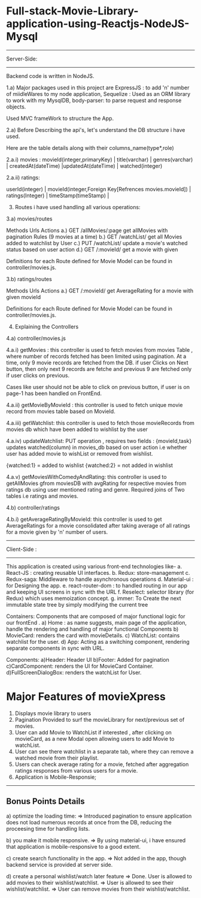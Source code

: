 # Full-stack-Movie-Library-application-using-Reactjs-NodeJS-Mysql
--------------------------------------------------------------------------

Server-Side:

--------------------------------------------------------------------------
Backend code is written in NodeJS.

1.a) Major packages used in this project are 
ExpressJS : to add 'n' number of miidleWares to my node application,
Sequelize : Used as an ORM library to work with my MysqlDB,
body-parser: to parse request and response objects.

Used MVC frameWork to structure the App.

2.a) Before Describing the api's, let's understand the DB structure i have used.

Here are the table details along with their columns_name(type*,role)

2.a.i) movies : 
movieId(integer,primaryKey)  | title(varchar) |  genres(varchar) | createdAt(dateTime)  |updatedAt(dateTime)  | watched(integer)

2.a.ii) ratings:

userId(integer) | movieId(integer,Foreign Key[Refrences movies.movieId]) | ratings(Integer) | timeStamp(timeStamp) | 


3) Routes i have used handling all various operations:

3.a) movies/routes

  Methods	   Urls	            Actions
a.) GET	  /allMovies/:page	get allMovies with pagination Rules (9 movies at a time)
b.) GET	  /watchList/     	get all Movies added to watchlist by User
c.) PUT	  /watchList/ 	    update a movie's watched status based on user action 
d.) GET   /:movieId/        get a movie with given 

Definitions for each Route defined for Movie Model can be found in controller/movies.js.

3.b) ratings/routes

  Methods	   Urls	            Actions
a.) GET   /:movieId/        get AverageRating for a movie with given movieId


Definitions for each Route defined for Movie Model can be found in controller/movies.js.


4) Explaining the Controllers

4.a) controller/movies.js

4.a.i) getMovies : this controller is used to fetch movies from movies Table , where number of records fetched has been limited using
pagination.
At a time, only 9 movie records are fetched from the DB.
if user Clicks on Next button, then only next 9 records are fetche and previous 9 are fetched only if user clicks on previous.

Cases like user should not be able to click on previous button, if user is on page-1 has been handled on FrontEnd. 

4.a.ii) getMovieByMovieId : this controller is used to fetch unique movie record from movies table based on MovieId.

4.a.iii) getWatchlist: this controller is used to fetch those movieRecords from movies db which have been added to wishlist by the user

4.a.iv) updateWatchlist: PUT operation , requires two fields : {movieId,task}
updates watched(column) in movies_db based on user action i.e whether user has added movie to wishList or removed from wishlist.

{watched:1} = added to wishlist
{watched:2} = not added in wishlist

4.a.v) getMoviesWithComedyAndRating: this controller is used to getAllMovies gfrom moviesDB with avgRating for respective movies from ratings db using user mentioned rating and genre.
Required joins of Two tables i.e ratings and movies.

4.b) controller/ratings

4.b.i) getAverageRatingByMovieId: this controller is used to get AverageRatings for a movie consolidated after taking average of all ratings for a movie given by 'n' number of users.



************************************************************************************************************************************

Client-Side :

************************************************************************************************************************************
This application is created using various front-end technologies like-
a. React-JS : creating reusable UI interfaces.
b. Redux: store-management
c. Redux-saga: Middleware to handle asynchronous operations
d. Material-ui : for Designing the app.
e. react-router-dom : to handled routing in our app and keeping UI screens in sync with the URL
f. Reselect: selector library (for Redux) which uses memoization concept.
g. immer: To Create the next immutable state tree by simply modifying the current tree

Containers: Components that are composed of major functional logic for our frontEnd .
a) Home : as name suggests, main page of the application, handle the rendering and handling of major functional Components
b) MovieCard: renders the card with movieDetails.
c) WatchList: contains watchlist for the user.
d) App: Acting as a switching component, rendering separate components in sync with URL.

Components:
a)Header: Header UI
b)Footer: Added for pagination
c)CardComponent: renders the UI for MovieCard Container.
d)FullScreenDialogBox: renders the watchList for User.

# Major Features of movieXpress

1. Displays movie library to users
2. Pagination Provided to surf the movieLibrary for next/previous set of movies.
3. User can add Movie to WatchList if interested , after clicking on movieCard, as a new Modal open allowing users to add Movie to watchList.
4. User can see there watchlist in a separate tab, where they can remove a watched movie from their playlist.
5. Users can check average rating for a movie, fetched after aggregation ratings responses from various users for a movie.
6. Application is Mobile-Responsie;


----------------------------------------------------------------------
Bonus Points Details
----------------------------------------------------------------------

a) optimize the loading time: 
=> Introduced pagination to ensure application does not load numerous records at once from the DB, reducing the proceesing time for handling lists.

b) you make it mobile responsive.
=> By using material-ui, i have ensured that application is mobile-responsive to a good extent.

c) create search functionality in the app.
=> Not added in the app, though backend service is provided at server side.


d) create a personal wishlist/watch later feature
=> Done. User is allowed to add movies to their wishlist/watchlist.
=> User is allowed to see their wishlist/watchlist.
=> User can remove movies from their wishlist/watchlist.











